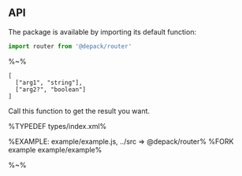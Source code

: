 ## API

The package is available by importing its default function:

```js
import router from '@depack/router'
```

%~%

```## router
[
  ["arg1", "string"],
  ["arg2?", "boolean"]
]
```

Call this function to get the result you want.

%TYPEDEF types/index.xml%

%EXAMPLE: example/example.js, ../src => @depack/router%
%FORK example example/example%

%~%